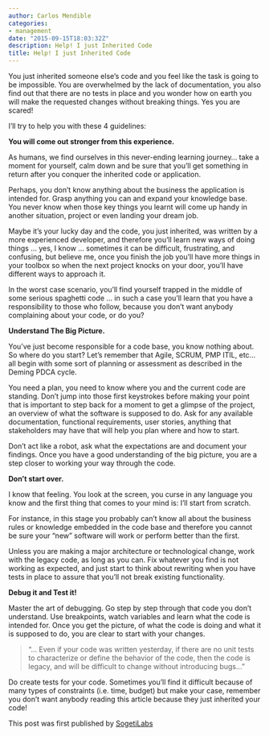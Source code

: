 ```yaml
---
author: Carlos Mendible
categories:
- management
date: "2015-09-15T18:03:32Z"
description: Help! I just Inherited Code
title: Help! I just Inherited Code
---
```


You just inherited someone else’s code and you feel like the task is going to be impossible. You are overwhelmed by the lack of documentation, you also find out that there are no tests in place and you wonder how on earth you will make the requested changes without breaking things. Yes you are scared!

I’ll try to help you with these 4 guidelines:

**You will come out stronger from this experience.**

As humans, we find ourselves in this never-ending learning journey… take a moment for yourself, calm down and be sure that you’ll get something in return after you conquer the inherited code or application.

Perhaps, you don’t know anything about the business the application is intended for. Grasp anything you can and expand your knowledge base. You never know when those key things you learnt will come up handy in another situation, project or even landing your dream job.

Maybe it’s your lucky day and the code, you just inherited, was written by a more experienced developer, and therefore you’ll learn new ways of doing things … yes, I know … sometimes it can be difficult, frustrating, and confusing, but believe me, once you finish the job you’ll have more things in your toolbox so when the next project knocks on your door, you’ll have different ways to approach it.

In the worst case scenario, you’ll find yourself trapped in the middle of some serious spaghetti code … in such a case you’ll learn that you have a responsibility to those who follow, because you don’t want anybody complaining about your code, or do you?

**Understand The Big Picture.**

You’ve just become responsible for a code base, you know nothing about. So where do you start? Let’s remember that Agile, SCRUM, PMP ITIL, etc… all begin with some sort of planning or assessment as described in the Deming PDCA cycle.

You need a plan, you need to know where you and the current code are standing. Don’t jump into those first keystrokes before making your point that is important to step back for a moment to get a glimpse of the project, an overview of what the software is supposed to do. Ask for any available documentation, functional requirements, user stories, anything that stakeholders may have that will help you plan where and how to start.

Don’t act like a robot, ask what the expectations are and document your findings. Once you have a good understanding of the big picture, you are a step closer to working your way through the code.

**Don’t start over.**

I know that feeling. You look at the screen, you curse in any language you know and the first thing that comes to your mind is: I’ll start from scratch.

For instance, in this stage you probably can’t know all about the business rules or knowledge embedded in the code base and therefore you cannot be sure your “new” software will work or perform better than the first.

Unless you are making a major architecture or technological change, work with the legacy code, as long as you can. Fix whatever you find is not working as expected, and just start to think about rewriting when you have tests in place to assure that you’ll not break existing functionality.

**Debug it and Test it!**

Master the art of debugging. Go step by step through that code you don’t understand. Use breakpoints, watch variables and learn what the code is intended for. Once you get the picture, of what the code is doing and what it is supposed to do, you are clear to start with your changes.

> “… Even if your code was written yesterday, if there are no unit tests to characterize or define the behavior of the code, then the code is legacy, and will be difficult to change without introducing bugs…”

Do create tests for your code. Sometimes you’ll find it difficult because of many types of constraints (i.e. time, budget) but make your case, remember you don’t want anybody reading this article because they just inherited your code!

This post was first published by [SogetiLabs](http://labs.sogeti.com/help-i-just-inherited-code/)